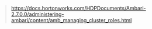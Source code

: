 > https://docs.hortonworks.com/HDPDocuments/Ambari-2.7.0.0/administering-ambari/content/amb_managing_cluster_roles.html
